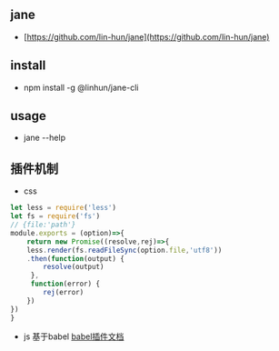 ## jane
+ [https://github.com/lin-hun/jane](https://github.com/lin-hun/jane)

## install
+ npm install -g @linhun/jane-cli

## usage
+ jane --help

## 插件机制
+ css 
```javascript
let less = require('less')
let fs = require('fs')
// {file:'path'}
module.exports = (option)=>{
	return new Promise((resolve,rej)=>{
	less.render(fs.readFileSync(option.file,'utf8'))
    .then(function(output) {
    	resolve(output)
     },
     function(error) {
     	rej(error)
    })
})
}
```
+ js 基于babel
[babel插件文档](https://github.com/jamiebuilds/babel-handbook/blob/master/translations/zh-Hans/plugin-handbook.md)